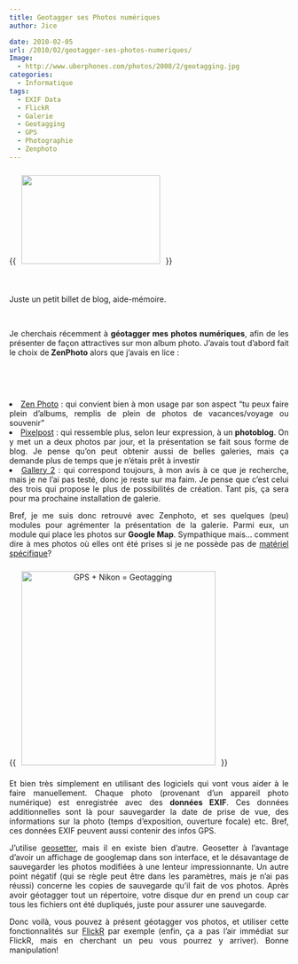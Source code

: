 ```yaml
---
title: Geotagger ses Photos numériques
author: Jice

date: 2010-02-05
url: /2010/02/geotagger-ses-photos-numeriques/
Image:
  - http://www.uberphones.com/photos/2008/2/geotagging.jpg
categories:
  - Informatique
tags:
  - EXIF Data
  - FlickR
  - Galerie
  - Geotagging
  - GPS
  - Photographie
  - Zenphoto
---
```

{{<img class="alignleft" style="margin: 10px;" title="Geotagging" src="http://www.uberphones.com/photos/2008/2/geotagging.jpg" alt="" width="250" height="160" >}}

 

Juste un petit billet de blog, aide-mémoire.

 

<p style="text-align: justify;">
  Je cherchais récemment à <strong>géotagger mes photos numériques</strong>, afin de les présenter de façon attractives sur mon album photo. J&#8217;avais tout d&#8217;abord fait le choix de<strong> ZenPhoto</strong> alors que j&#8217;avais en lice :
</p>

<p style="text-align: justify;">
   
</p>

<p style="text-align: justify;">
   
</p>

<p style="text-align: justify;">
  <!--more-->
</p>

<li style="text-align: justify;">
  <a title="Zen Photo" href="http://www.zenphoto.org/" target="_blank">Zen Photo</a> : qui convient bien à mon usage par son aspect &#8220;tu peux faire plein d&#8217;albums, remplis de plein de photos de vacances/voyage ou souvenir&#8221;
</li>
<li style="text-align: justify;">
  <a title="Pixelpost" href="http://www.pixelpost.org/" target="_blank">Pixelpost</a> : qui ressemble plus, selon leur expression, à un <strong>photoblog</strong>. On y met un a deux photos par jour, et la présentation se fait sous forme de blog. Je pense qu&#8217;on peut obtenir aussi de belles galeries, mais ça demande plus de temps que je n&#8217;étais prêt à investir
</li>
<li style="text-align: justify;">
  <a title="Gallery 2" href="http://gallery.menalto.com/" target="_blank">Gallery 2</a> : qui correspond toujours, à mon avis à ce que je recherche, mais je ne l&#8217;ai pas testé, donc je reste sur ma faim. Je pense que c&#8217;est celui des trois qui propose le plus de possibilités de création. Tant pis, ça sera pour ma prochaine installation de galerie.
</li>

<p style="text-align: justify;">
  Bref, je me suis donc retrouvé avec Zenphoto, et ses quelques (peu) modules pour agrémenter la présentation de la galerie. Parmi eux, un module qui place les photos sur <strong>Google Map</strong>. Sympathique mais&#8230; comment dire à mes photos où elles ont été prises si je ne possède pas de <a title="Matériel pour geotagging de photo automatique" href="http://www.ppgis.net/photo_gps.htm" target="_blank">matériel spécifique</a>?
</p>

{{<img class="alignnone" style="margin: 10px; align:center; text-align:center;" src="http://www.itechnews.net/wp-content/uploads/2008/12/nikon-gp-1-dongle-for-geotagging.jpg" alt="GPS + Nikon = Geotagging" width="350" height="350" >}}

<p style="text-align: justify;">
  Et bien très simplement en utilisant des logiciels qui vont vous aider à le faire manuellement. Chaque photo (provenant d&#8217;un appareil photo numérique) est enregistrée avec des <strong>données EXIF</strong>. Ces données additionnelles sont là pour sauvegarder la date de prise de vue, des informations sur la photo (temps d&#8217;exposition, ouverture focale) etc. Bref, ces données EXIF peuvent aussi contenir des infos GPS.
</p>

<p style="text-align: justify;">
  J&#8217;utilise <a title="Geosetter, Geotagging software" href="http://www.geosetter.de/en/" target="_blank">geosetter</a>, mais il en existe bien d&#8217;autre. Geosetter à l&#8217;avantage d&#8217;avoir un affichage de googlemap dans son interface, et le désavantage de sauvegarder les photos modifiées à une lenteur impressionnante. Un autre point négatif (qui se règle peut être dans les paramètres, mais je n&#8217;ai pas réussi) concerne les copies de sauvegarde qu&#8217;il fait de vos photos. Après avoir géotagger tout un répertoire, votre disque dur en prend un coup car tous les fichiers ont été dupliqués, juste pour assurer une sauvegarde.
</p>

<p style="text-align: justify;">
  Donc voilà, vous pouvez à présent géotagger vos photos, et utiliser cette fonctionnalités sur <a href="http://www.flickr.com/account/geo/import/">FlickR</a> par exemple (enfin, ça a pas l&#8217;air immédiat sur FlickR, mais en cherchant un peu vous pourrez y arriver). Bonne manipulation!
</p>